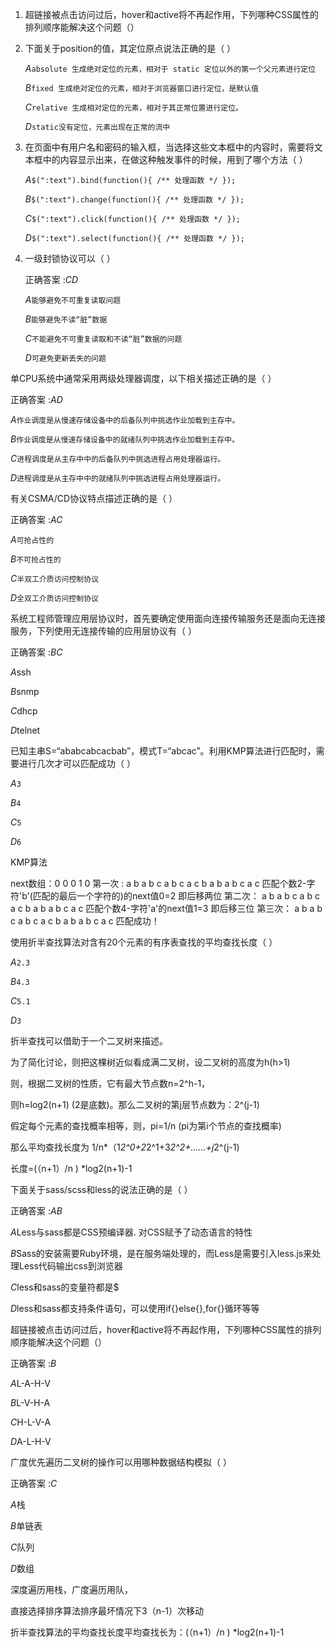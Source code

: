 1. 超链接被点击访问过后，hover和active将不再起作用，下列哪种CSS属性的排列顺序能解决这个问题（）

2. 下面关于position的值，其定位原点说法正确的是（   ）

   *A*`absolute 生成绝对定位的元素，相对于 static 定位以外的第一个父元素进行定位`

   *B*`fixed 生成绝对定位的元素，相对于浏览器窗口进行定位，是默认值`

   *C*`relative 生成相对定位的元素，相对于其正常位置进行定位。 `

   *D*`static没有定位，元素出现在正常的流中`

1. 在页面中有用户名和密码的输入框，当选择这些文本框中的内容时，需要将文本框中的内容显示出来，在做这种触发事件的时候，用到了哪个方法（   ）

   *A*`$(":text").bind(function(){ /** 处理函数 */ });`

   *B*`$(":text").change(function(){ /** 处理函数 */ });`

   *C*`$(":text").click(function(){ /** 处理函数 */ });`

   *D*`$(":text").select(function(){ /** 处理函数 */ });`

2. 一级封锁协议可以（   ）

   正确答案 :*CD*

   *A*`能够避免不可重复读取问题`

   *B*`能够避免不读“脏”数据`

   *C*`不能避免不可重复读取和不读“脏”数据的问题`

   *D*`可避免更新丢失的问题`

单CPU系统中通常采用两级处理器调度，以下相关描述正确的是（   ）

正确答案 :*AD*

*A*`作业调度是从慢速存储设备中的后备队列中挑选作业加载到主存中。`

*B*`作业调度是从慢速存储设备中的就绪队列中挑选作业加载到主存中。`

*C*`进程调度是从主存中中的后备队列中挑选进程占用处理器运行。`

*D*`进程调度是从主存中中的就绪队列中挑选进程占用处理器运行。`

有关CSMA/CD协议特点描述正确的是（   ）

正确答案 :*AC*

*A*`可抢占性的`

*B*`不可抢占性的`

*C*`半双工介质访问控制协议`

*D*`全双工介质访问控制协议`

系统工程师管理应用层协议时，首先要确定使用面向连接传输服务还是面向无连接服务，下列使用无连接传输的应用层协议有（   ）

正确答案 :*BC*

*A*ssh

*B*snmp

*C*dhcp

*D*telnet

已知主串S=“ababcabcacbab”，模式T=“abcac”。利用KMP算法进行匹配时，需要进行几次才可以匹配成功（   ）

*A*`3`

*B*`4`

*C*`5`

*D*`6`

KMP算法

next数组：0 0 0 1 0
第一次 :
a b a b c a b c a c b a b
a b c a c
匹配个数2-字符'b'(匹配的最后一个字符的)的next值0=2 即后移两位
第二次：
a b a b c a b c a c b a b
a b c a c
匹配个数4-字符'a'的next值1=3 即后移三位
第三次：
a b a b c a b c a c b a b
a b c a c
匹配成功！

使用折半查找算法对含有20个元素的有序表查找的平均查找长度（   ）

*A*`2.3`

*B*`4.3`

*C*`5.1`

*D*`3`

折半查找可以借助于一个二叉树来描述。

为了简化讨论，则把这棵树近似看成满二叉树，设二叉树的高度为h(h>1)

则，根据二叉树的性质，它有最大节点数n=2^h-1，

则h=log2(n+1) (2是底数)。那么二叉树的第j层节点数为：2^(j-1)

假定每个元素的查找概率相等，则，pi=1/n (pi为第i个节点的查找概率)

那么平均查找长度为 1/n*（1*2^0+2*2^1+3*2^2+……+j*2^(j-1)

长度=(（n+1）/n ) *log2(n+1)-1 

下面关于sass/scss和less的说法正确的是（   ）

正确答案 :*AB*

*A*Less与sass都是CSS预编译器. 对CSS赋予了动态语言的特性

*B*Sass的安装需要Ruby环境，是在服务端处理的，而Less是需要引入less.js来处理Less代码输出css到浏览器

*C*less和sass的变量符都是$

*D*less和sass都支持条件语句，可以使用if{}else{},for{}循环等等

超链接被点击访问过后，hover和active将不再起作用，下列哪种CSS属性的排列顺序能解决这个问题（）

正确答案 :*B*

*A*L-A-H-V

*B*L-V-H-A

*C*H-L-V-A

*D*A-L-H-V

广度优先遍历二叉树的操作可以用哪种数据结构模拟（   ）

正确答案 :*C*

*A*栈

*B*单链表

*C*队列

*D*数组

深度遍历用栈，广度遍历用队，

直接选择排序算法排序最坏情况下3（n-1）次移动



折半查找算法的平均查找长度平均查找长为：(（n+1）/n ) *log2(n+1)-1 